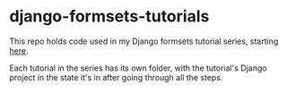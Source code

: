 # django-formsets-tutorials
This repo holds code used in my Django formsets tutorial series, 
starting [here](datalowe.com/post/formsets-tutorial-1/).

Each tutorial in the series has its own folder, with the tutorial's Django 
project in the state it's in after going through all the steps.
